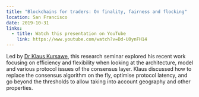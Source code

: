 ```yaml
---
title: "Blockchains for traders: On finality, fairness and flocking"
location: San Francisco
date: 2019-10-31
links:
  - title: Watch this presentation on YouTube
    link: https://www.youtube.com/watch?v=Dd-U0ynFH14
---
```


Led by <a href="https://scholar.google.co.uk/citations?user=ppZLPqsAAAAJ&hl=en" target="_blank">Dr Klaus Kursawe</a>, this research seminar explored his recent work focusing on efficiency and flexibility when looking at the architecture, model and various protocol issues of the consensus layer. Klaus discussed how to replace the consensus algorithm on the fly, optimise protocol latency, and go beyond the thresholds to allow taking into account geography and other properties.
